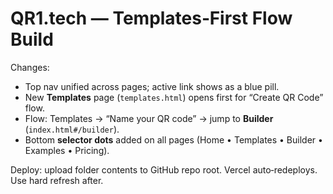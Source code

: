 # QR1.tech — Templates‑First Flow Build

Changes:
- Top nav unified across pages; active link shows as a blue pill.
- New **Templates** page (`templates.html`) opens first for “Create QR Code” flow.
- Flow: Templates → “Name your QR code” → jump to **Builder** (`index.html#/builder`).
- Bottom **selector dots** added on all pages (Home • Templates • Builder • Examples • Pricing).

Deploy: upload folder contents to GitHub repo root. Vercel auto‑redeploys. Use hard refresh after.